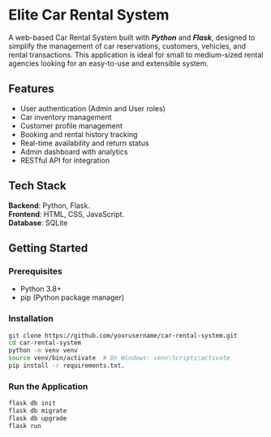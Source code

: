 # Elite Car Rental System

 A web-based Car Rental System built with ***Python*** and ***Flask***, designed to simplify the management of car reservations, customers, vehicles, and rental transactions. This application is ideal for small to medium-sized rental agencies looking for an easy-to-use and extensible system.

## Features

- User authentication (Admin and User roles)
- Car inventory management
- Customer profile management
- Booking and rental history tracking
- Real-time availability and return status
- Admin dashboard with analytics
- RESTful API for integration

## Tech Stack

**Backend**: Python, Flask.  
**Frontend**: HTML, CSS, JavaScript.  
**Database**: SQLite

## Getting Started

### Prerequisites

- Python 3.8+
- pip (Python package manager)

### Installation

```bash
git clone https://github.com/yourusername/car-rental-system.git
cd car-rental-system
python -m venv venv
source venv/bin/activate  # On Windows: venv\Scripts\activate
pip install -r requirements.txt.  
```

### Run the Application

```bash
flask db init
flask db migrate
flask db upgrade
flask run
```
